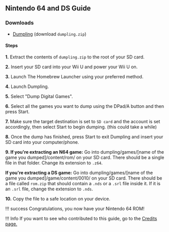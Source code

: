 ## Nintendo 64 and DS Guide

### Downloads

* [Dumpling](https://github.com/emiyl/dumpling/releases/latest/) (download ``dumpling.zip``)

#### Steps

**1.** Extract the contents of ``dumpling.zip`` to the root of your SD card.

**2.** Insert your SD card into your Wii U and power your Wii U on.

**3.** Launch The Homebrew Launcher using your preferred method.

**4.** Launch Dumpling.

**5.** Select "Dump Digital Games".

**6.** Select all the games you want to dump using the DPad/A button and then press Start.

**7.** Make sure the target destination is set to ``SD card`` and the account is set accordingly, then select Start to begin dumping. (this could take a while)

**8.** Once the dump has finished, press Start to exit Dumpling and insert your SD card into your computer/phone.

**9. If you're extracting an N64 game:** Go into dumpling/games/[name of the game you dumped]/content/rom/ on your SD card. There should be a single file in that folder. Change its extension to ``.z64``.

**If you're extracting a DS game:** Go into dumpling/games/[name of the game you dumped]/game/content/0010/ on your SD card. There should be a file called ``rom.zip`` that should contain a ``.nds`` or a ``.srl`` file inside it. If it is an ``.srl`` file, change the extension to ``.nds``.

**10.** Copy the file to a safe location on your device.

!!! success
    Congratulations, you now have your Nintendo 64 ROM!

!!! Info
    If you want to see who contributed to this guide, go to the [Credits page.](credits.md)

